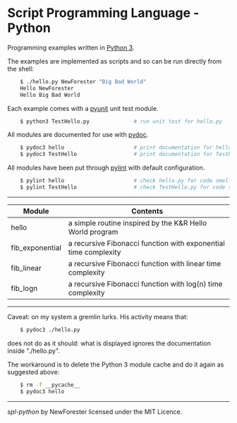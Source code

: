 <!-- spl-python by NewForester:  programming examples in Python 3 -->

# Script Programming Language - Python

Programming examples written in [Python 3](https://en.wikipedia.org/wiki/Python3).

The examples are implemented as scripts and so can be run directly from the shell:

```bash
    $ ./hello.py NewForester "Big Bad World"
    Hello NewForester
    Hello Big Bad World
```

Each example comes with a [pyunit](https://docs.python.org/3/library/unittest.html) unit test module.

```bash
    $ python3 TestHello.py              # run unit test for hello.py
```

All modules are documented for use with [pydoc](https://docs.python.org/3/library/pydoc.html).

```bash
    $ pydoc3 hello                      # print documentation for hello.py
    $ pydoc3 TestHello                  # print documentation for TestHello.py
```

All modules have been put through [pylint](https://www.pylint.org/) with default configuration.

```bash
    $ pylint hello                      # check hello.py for code smells
    $ pylint TestHello                  # check TestHello.py for code smells
```

---

Module          | Contents
------          | --------
hello           | a simple routine inspired by the K&R Hello World program
fib_exponential | a recursive Fibonacci function with exponential time complexity
fib_linear      | a recursive Fibonacci function with linear time complexity
fib_logn        | a recursive Fibonacci function with log(n) time complexity

---

Caveat: on my system a gremlin lurks.  His activity means that:

```bash
    $ pydoc3 ./hello.py
```

does not do as it should:  what is displayed ignores the documentation inside "./hello.py".

The workaround is to delete the Python 3 module cache and do it again as suggested above:

```bash
    $ rm -f __pycache__
    $ pydoc3 hello
```

---

*spl-python* by NewForester licensed under the MIT Licence.

<!-- EOF -->
